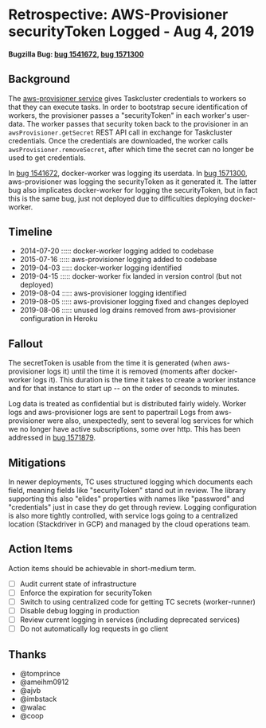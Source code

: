 # Retrospective: AWS-Provisioner securityToken Logged - Aug 4, 2019
#### Bugzilla Bug: [bug 1541672](https://bugzilla.mozilla.org/show_bug.cgi?id=1541672), [bug 1571300](https://bugzilla.mozilla.org/show_bug.cgi?id=1571300)

## Background

The [aws-provisioner service](https://github.com/taskcluster/aws-provisioner) gives Taskcluster credentials to workers so that they can execute tasks.
In order to bootstrap secure identification of workers, the provisioner passes a "securityToken" in each worker's user-data.
The worker passes that security token back to the provisioner in an `awsProvisioner.getSecret` REST API call in exchange for Taskcluster credentials.
Once the credentials are downloaded, the worker calls `awsProvisioner.removeSecret`, after which time the secret can no longer be used to get credentials.

In [bug 1541672](https://bugzilla.mozilla.org/show_bug.cgi?id=1541672), docker-worker was logging its userdata.
In [bug 1571300](https://bugzilla.mozilla.org/show_bug.cgi?id=1571300), aws-provisioner was logging the securityToken as it generated it.
The latter bug also implicates docker-worker for logging the securityToken, but in fact this is the same bug, just not deployed due to difficulties deploying docker-worker.

## Timeline

  - 2014-07-20 ::::: docker-worker logging added to codebase
  - 2015-07-16 ::::: aws-provisioner logging added to codebase
  - 2019-04-03 ::::: docker-worker logging identified
  - 2019-04-15 ::::: docker-worker fix landed in version control (but not deployed)
  - 2019-08-04 ::::: aws-provisioner logging identified
  - 2019-08-05 ::::: aws-provisioner logging fixed and changes deployed
  - 2019-08-06 ::::: unused log drains removed from aws-provisioner configuration in Heroku

## Fallout

The secretToken is usable from the time it is generated (when aws-provisioner logs it) until the time it is removed (moments after docker-worker logs it).
This duration is the time it takes to create a worker instance and for that instance to start up -- on the order of seconds to minutes.

Log data is treated as confidential but is distributed fairly widely.
Worker logs and aws-provisioner logs are sent to papertrail
Logs from aws-provisioner were also, unexpectedly, sent to several log services for which we no longer have active subscriptions, some over http.
This has been addressed in [bug 1571879](https://bugzilla.mozilla.org/show_bug.cgi?id=1571879).

## Mitigations

In newer deployments, TC uses structured logging which documents each field, meaning fields like "securityToken" stand out in review.
The library supporting this also "elides" properties with names like "password" and "credentials" just in case they do get through review.
Logging configuration is also more tightly controlled, with service logs going to a centralized location (Stackdriver in GCP) and managed by the cloud operations team.

## Action Items

Action items should be achievable in short-medium term.

- [ ] Audit current state of infrastructure
- [ ] Enforce the expiration for securityToken
- [ ] Switch to using centralized code for getting TC secrets (worker-runner)
- [ ] Disable debug logging in production
- [ ] Review current logging in services (including deprecated services)
- [ ] Do not automatically log requests in go client

## Thanks
* @tomprince
* @ameihm0912
* @ajvb
* @imbstack
* @walac
* @coop

